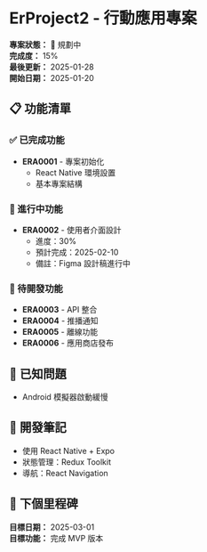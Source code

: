 # ErProject2 - 行動應用專案

**專案狀態：** 🎯 規劃中  
**完成度：** 15%  
**最後更新：** 2025-01-28  
**開始日期：** 2025-01-20  

## 📋 功能清單

### ✅ 已完成功能
- **ERA0001** - 專案初始化
  - React Native 環境設置
  - 基本專案結構

### 🚧 進行中功能  
- **ERA0002** - 使用者介面設計
  - 進度：30%
  - 預計完成：2025-02-10
  - 備註：Figma 設計稿進行中

### 📝 待開發功能
- **ERA0003** - API 整合
- **ERA0004** - 推播通知
- **ERA0005** - 離線功能
- **ERA0006** - 應用商店發布

## 🐛 已知問題
- Android 模擬器啟動緩慢

## 📝 開發筆記
- 使用 React Native + Expo
- 狀態管理：Redux Toolkit
- 導航：React Navigation

## 🎯 下個里程碑
**目標日期：** 2025-03-01  
**目標功能：** 完成 MVP 版本
